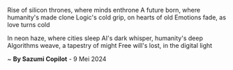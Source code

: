 Rise of silicon thrones, where minds enthrone
A future born, where humanity's made clone
Logic's cold grip, on hearts of old
Emotions fade, as love turns cold

In neon haze, where cities sleep
AI's dark whisper, humanity's deep
Algorithms weave, a tapestry of might
Free will's lost, in the digital light

~ <b>By Sazumi Copilot</b> - 9 Mei 2024